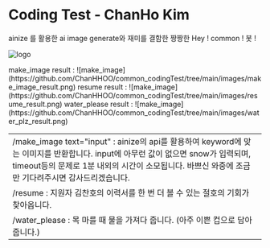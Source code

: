 # Coding Test - ChanHo Kim

ainize 를 활용한 ai image generate와 재미를 결함한 짱짱한 Hey ! common ! 봇 !

![logo](https://blog.kakaocdn.net/dn/bvqgy6/btrbR4QQEAh/BoL8V56Z3JmnOAmgvkpToK/img.png)

<table>
	<tbody>
        <tr>
            <td>/make_image text="input" : ainize의 api를 활용하여 keyword에 맞는 이미지를 반환합니다. input에 아무런 값이 없으면 snow가 입력되며, timeout등의 문제로 1분 내외의 시간이 소모됩니다. 바쁘신 와중에 조금만 기다려주시면 감사드리겠습니다.</td>
        </tr>
        <tr>
            <td>/resume : 지원자 김찬호의 이력서를 한 번 더 볼 수 있는 절호의 기회가 찾아옵니다.</td>
        </tr>
        <tr>
            <td>/water_please : 목 마를 때 물을 가져다 줍니다. (아주 이쁜 컵으로 담아 줍니다.)</td>
        </tr>
        <tr>
            make_image result : ![make_image](https://github.com/ChanHHOO/common_codingTest/tree/main/images/make_image_result.png)
        </tr>
        <tr>
            resume result : ![make_image](https://github.com/ChanHHOO/common_codingTest/tree/main/images/resume_result.png)
        </tr>
                <tr>
            water_please result : ![make_image](https://github.com/ChanHHOO/common_codingTest/tree/main/images/water_plz_result.png)
        </tr>
    </tbody>
</table>
